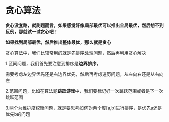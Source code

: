 # 贪心算法



**贪心没套路，就刷题而言，如果感觉好像局部最优可以推出全局最优，然后想不到反例，那就试一试贪心吧！**

**如果找到局部最优，然后推出整体最优，那么就是贪心**

贪心算法中，我们比较常用的就是先排序处理问题，然后再利用贪心解决

1.区间问题，我们首先要注意到排序是**边界排序**，

​		需要考虑左边界优先还是右边界优先，然后再考虑遍历问题，从左向右还是从右向左

2.范围问题，比如在算法题**跳跃游戏**中，我们要标记好一次跳跃范围或者是下一次跳跃范围

3.两个为维护度权衡问题，就是要思考如何对两个度[a,b]进行排序，是优先a还是优先b的问题